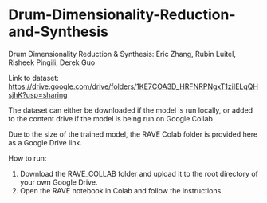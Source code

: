 # Drum-Dimensionality-Reduction-and-Synthesis
Drum Dimensionality Reduction & Synthesis: Eric Zhang, Rubin Luitel, Risheek Pingili, Derek Guo

Link to dataset: https://drive.google.com/drive/folders/1KE7COA3D_HRFNRPNgxT1ziIELqQHsjhK?usp=sharing

The dataset can either be downloaded if the model is run locally, or added to the content drive if the model is being run on Google Collab

Due to the size of the trained model, the RAVE Colab folder is provided here as a Google Drive link.

How to run:
1. Download the RAVE_COLLAB folder and upload it to the root directory of your own Google Drive.
2. Open the RAVE notebook in Colab and follow the instructions.
